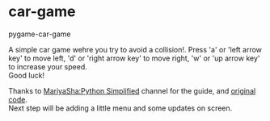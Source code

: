 # car-game
 pygame-car-game

A simple car game wehre you try to avoid a collision!.
Press 'a' or 'left arrow key' to move left, 'd' or 'right arrow key' to move right, 'w' or 'up arrow key' to increase your speed.  
Good luck!  

Thanks to [MariyaSha:Python Simplified](https://www.youtube.com/watch?v=W-QOtdD3qx4&t=46s) channel for the guide, and [original code](https://github.com/MariyaSha/SimpleCarGame).  
Next step will be adding a little menu and some updates on screen.
